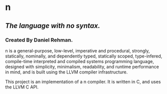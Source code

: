 # n
## _The language with no syntax._
### Created By Daniel Rehman.

n is a general-purpose, low-level, imperative and procedural, strongly, statically, nominally, and dependently typed, statically scoped, type-infered, compile-time interpreted and compiled systems programming language, designed with simplicity, minimalism, readability, and runtime performance in mind, and is built using the LLVM compiler infrastructure.

This project is an implementation of a n compiler. It is written in C, and uses the LLVM C API.
